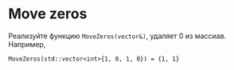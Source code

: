 # Move zeros

Реализуйте функцию `MoveZeros(vector&)`, удаляет 0 из массиав. Например,
```
MoveZeros(std::vector<int>{1, 0, 1, 0}) = {1, 1}
```
